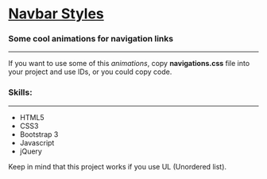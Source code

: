 [Navbar Styles](http://www.navbarstyles.com/)
===

### Some cool animations for navigation links
---------------------------------------------

If you want to use some of this *animations*, copy **navigations.css** file into your project and use IDs, or you could copy code.

### Skills:
----------
* HTML5
* CSS3
* Bootstrap 3
* Javascript
* jQuery

Keep in mind that this project works if you use UL (Unordered list).
